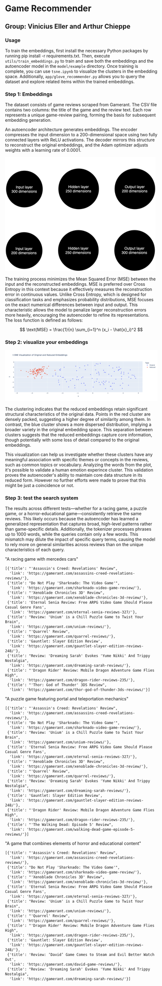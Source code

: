 # **Game Recommender**

## Group: Vinicius Eller and Arthur Chieppe

### Usage

To train the embeddings, first install the necessary Python packages by running pip install -r requirements.txt. Then, execute `utils/train_embeddings.py` to train and save both the embeddings and the autoencoder model in the `model/example` directory. Once training is complete, you can use `tsne.ipynb` to visualize the clusters in the embedding space. Additionally, `app/glove_recommender.py` allows you to query the dataset and explore related items within the trained embeddings.

### Step 1: Embeddings

The dataset consists of game reviews scraped from Gamerant. The CSV file contains two columns: the title of the game and the review text. Each row represents a unique game-review pairing, forming the basis for subsequent embedding generation.

An autoencoder architecture generates embeddings. The encoder compresses the input dimension to a 200-dimensional space using two fully connected layers with ReLU activations. The decoder mirrors this structure to reconstruct the original embeddings, and the Adam optimizer adjusts weights with a learning rate of 0.0001.

![Neural network topology](img/topology.png)

The training process minimizes the Mean Squared Error (MSE) between the input and the reconstructed embeddings. MSE is preferred over Cross Entropy in this context because it effectively measures the reconstruction error in continuous values. Unlike Cross Entropy, which is designed for classification tasks and emphasizes probability distributions, MSE focuses on the exact numerical differences between input and output. This characteristic allows the model to penalize larger reconstruction errors more heavily, encouraging the autoencoder to refine its representations. The loss function is defined as follows:

$$
\text{MSE} = \frac{1}{n} \sum_{i=1}^n (x_i - \hat{x}_i)^2
$$

### Step 2: visualize your embeddings

![Neural network topology](img/tsneEmbeddings.png)

The clustering indicates that the reduced embeddings retain significant structural characteristics of the original data. Points in the red cluster are densely packed, suggesting a higher degree of similarity among them. In contrast, the blue cluster shows a more dispersed distribution, implying a broader variety in the original embedding space. This separation between clusters suggests that the reduced embeddings capture core information, though potentially with some loss of detail compared to the original embeddings.

This visualization can help us investigate whether these clusters have any meaningful association with specific themes or concepts in the reviews, such as common topics or vocabulary. 
Analyzing the words from the plot, it's possible to validate a human emotion experince cluster. This validation proves the autoencoder's ability to maintain core data structure in its reduced form. However no further efforts were made to prove that this might be just a coincidence or not.

### Step 3: test the search system

The results across different tests—whether for a racing game, a puzzle game, or a horror-educational game—consistently retrieve the same reviews. This likely occurs because the autoencoder has learned a generalized representation that captures broad, high-level patterns rather than game-specific details. Additionally, the tokenizer processes phrases up to 1000 words, while the queries contain only a few words. This mismatch may dilute the impact of specific query terms, causing the model to rely more on general similarities across reviews than on the unique characteristics of each query.

"A racing game with mercedes cars"
```
[{'title': "'Assassin's Creed: Revelations' Review",
  'link': 'https://gamerant.com/assassins-creed-revelations-reviews/'},
 {'title': "Do Not Play 'Sharknado: The Video Game'",
  'link': 'https://gamerant.com/sharknado-video-game-review/'},
 {'title': "'Xenoblade Chronicles 3D' Review",
  'link': 'https://gamerant.com/xenoblade-chronicles-3d-review/'},
 {'title': 'Eternal Senia Review: Free ARPG Video Game Should Please Casual Genre Fans',
  'link': 'https://gamerant.com/eternal-senia-reviews-327/'},
 {'title': "Review: 'Unium' is a Chill Puzzle Game to Twist Your Brain",
  'link': 'https://gamerant.com/unium-reviews/'},
 {'title': "'Quarrel' Review",
  'link': 'https://gamerant.com/quarrel-reviews/'},
 {'title': 'Gauntlet: Slayer Edition Review',
  'link': 'https://gamerant.com/gauntlet-slayer-edition-reviews-248/'},
 {'title': "Review: 'Dreaming Sarah' Evokes 'Yume Nikki' And Trippy Nostalgia",
  'link': 'https://gamerant.com/dreaming-sarah-reviews/'},
 {'title': "'Dragon Rider' Review: Mobile Dragon Adventure Game Flies High",
  'link': 'https://gamerant.com/dragon-rider-reviews-235/'},
 {'title': "'Thor: God of Thunder' 3DS Review",
  'link': 'https://gamerant.com/thor-god-of-thunder-3ds-reviews/'}]
```

"A puzzle game featuring portal and teleportation mechanics"
```
[{'title': "'Assassin's Creed: Revelations' Review",
  'link': 'https://gamerant.com/assassins-creed-revelations-reviews/'},
 {'title': "Do Not Play 'Sharknado: The Video Game'",
  'link': 'https://gamerant.com/sharknado-video-game-review/'},
 {'title': "Review: 'Unium' is a Chill Puzzle Game to Twist Your Brain",
  'link': 'https://gamerant.com/unium-reviews/'},
 {'title': 'Eternal Senia Review: Free ARPG Video Game Should Please Casual Genre Fans',
  'link': 'https://gamerant.com/eternal-senia-reviews-327/'},
 {'title': "'Xenoblade Chronicles 3D' Review",
  'link': 'https://gamerant.com/xenoblade-chronicles-3d-review/'},
 {'title': "'Quarrel' Review",
  'link': 'https://gamerant.com/quarrel-reviews/'},
 {'title': "Review: 'Dreaming Sarah' Evokes 'Yume Nikki' And Trippy Nostalgia",
  'link': 'https://gamerant.com/dreaming-sarah-reviews/'},
 {'title': 'Gauntlet: Slayer Edition Review',
  'link': 'https://gamerant.com/gauntlet-slayer-edition-reviews-248/'},
 {'title': "'Dragon Rider' Review: Mobile Dragon Adventure Game Flies High",
  'link': 'https://gamerant.com/dragon-rider-reviews-235/'},
 {'title': "'The Walking Dead: Episode 5' Review",
  'link': 'https://gamerant.com/walking-dead-game-episode-5-reviews/'}]
```

"A game that combines elements of horror and educational content"
```
[{'title': "'Assassin's Creed: Revelations' Review",
  'link': 'https://gamerant.com/assassins-creed-revelations-reviews/'},
 {'title': "Do Not Play 'Sharknado: The Video Game'",
  'link': 'https://gamerant.com/sharknado-video-game-review/'},
 {'title': "'Xenoblade Chronicles 3D' Review",
  'link': 'https://gamerant.com/xenoblade-chronicles-3d-review/'},
 {'title': 'Eternal Senia Review: Free ARPG Video Game Should Please Casual Genre Fans',
  'link': 'https://gamerant.com/eternal-senia-reviews-327/'},
 {'title': "Review: 'Unium' is a Chill Puzzle Game to Twist Your Brain",
  'link': 'https://gamerant.com/unium-reviews/'},
 {'title': "'Quarrel' Review",
  'link': 'https://gamerant.com/quarrel-reviews/'},
 {'title': "'Dragon Rider' Review: Mobile Dragon Adventure Game Flies High",
  'link': 'https://gamerant.com/dragon-rider-reviews-235/'},
 {'title': 'Gauntlet: Slayer Edition Review',
  'link': 'https://gamerant.com/gauntlet-slayer-edition-reviews-248/'},
 {'title': 'Review: ‘David’ Game Comes to Steam and Evil Better Watch Out',
  'link': 'https://gamerant.com/david-game-reviews/'},
 {'title': "Review: 'Dreaming Sarah' Evokes 'Yume Nikki' And Trippy Nostalgia",
  'link': 'https://gamerant.com/dreaming-sarah-reviews/'}]
```

